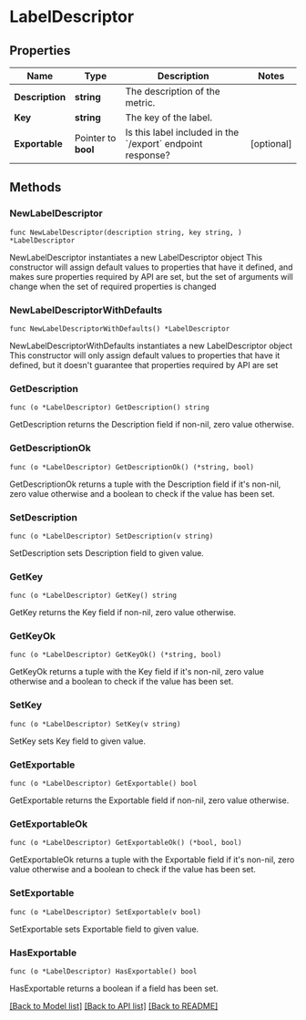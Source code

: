 # LabelDescriptor

## Properties

Name | Type | Description | Notes
------------ | ------------- | ------------- | -------------
**Description** | **string** | The description of the metric. | 
**Key** | **string** | The key of the label. | 
**Exportable** | Pointer to **bool** | Is this label included in the &#x60;/export&#x60; endpoint response? | [optional] 

## Methods

### NewLabelDescriptor

`func NewLabelDescriptor(description string, key string, ) *LabelDescriptor`

NewLabelDescriptor instantiates a new LabelDescriptor object
This constructor will assign default values to properties that have it defined,
and makes sure properties required by API are set, but the set of arguments
will change when the set of required properties is changed

### NewLabelDescriptorWithDefaults

`func NewLabelDescriptorWithDefaults() *LabelDescriptor`

NewLabelDescriptorWithDefaults instantiates a new LabelDescriptor object
This constructor will only assign default values to properties that have it defined,
but it doesn't guarantee that properties required by API are set

### GetDescription

`func (o *LabelDescriptor) GetDescription() string`

GetDescription returns the Description field if non-nil, zero value otherwise.

### GetDescriptionOk

`func (o *LabelDescriptor) GetDescriptionOk() (*string, bool)`

GetDescriptionOk returns a tuple with the Description field if it's non-nil, zero value otherwise
and a boolean to check if the value has been set.

### SetDescription

`func (o *LabelDescriptor) SetDescription(v string)`

SetDescription sets Description field to given value.


### GetKey

`func (o *LabelDescriptor) GetKey() string`

GetKey returns the Key field if non-nil, zero value otherwise.

### GetKeyOk

`func (o *LabelDescriptor) GetKeyOk() (*string, bool)`

GetKeyOk returns a tuple with the Key field if it's non-nil, zero value otherwise
and a boolean to check if the value has been set.

### SetKey

`func (o *LabelDescriptor) SetKey(v string)`

SetKey sets Key field to given value.


### GetExportable

`func (o *LabelDescriptor) GetExportable() bool`

GetExportable returns the Exportable field if non-nil, zero value otherwise.

### GetExportableOk

`func (o *LabelDescriptor) GetExportableOk() (*bool, bool)`

GetExportableOk returns a tuple with the Exportable field if it's non-nil, zero value otherwise
and a boolean to check if the value has been set.

### SetExportable

`func (o *LabelDescriptor) SetExportable(v bool)`

SetExportable sets Exportable field to given value.

### HasExportable

`func (o *LabelDescriptor) HasExportable() bool`

HasExportable returns a boolean if a field has been set.


[[Back to Model list]](../README.md#documentation-for-models) [[Back to API list]](../README.md#documentation-for-api-endpoints) [[Back to README]](../README.md)


